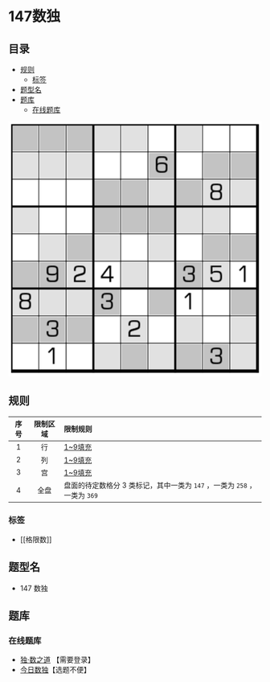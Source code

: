 # 147数独
<!-- START doctoc generated TOC please keep comment here to allow auto update -->
<!-- DON'T EDIT THIS SECTION, INSTEAD RE-RUN doctoc TO UPDATE -->
## 目录

- [规则](#%E8%A7%84%E5%88%99)
  - [标签](#%E6%A0%87%E7%AD%BE)
- [题型名](#%E9%A2%98%E5%9E%8B%E5%90%8D)
- [题库](#%E9%A2%98%E5%BA%93)
  - [在线题库](#%E5%9C%A8%E7%BA%BF%E9%A2%98%E5%BA%93)

<!-- END doctoc generated TOC please keep comment here to allow auto update -->

![题](../../../images/sudoku/147数独.png)

## 规则

| 序号  | 限制区域 | 限制规则                                             |
|:---:|:----:|:-------------------------------------------------|
|  1  |  行   | [1~9填充]                                          |
|  2  |  列   | [1~9填充]                                          |
|  3  |  宫   | [1~9填充]                                          |
|  4  |  全盘  | 盘面的待定数格分 3 类标记，其中一类为 `147` ，一类为 `258` ，一类为 `369` |

### 标签

- [[格限数]]

## 题型名

- 147 数独

## 题库

### 在线题库

- [独·数之道](http://www.sudokufans.org.cn/lx/game.index.php?type=color) 【需要登录】
- [今日数独]【选题不便】

[1~9填充]: ../../../rules.md#1to9填充

[今日数独]: https://cn.sudoku.today/g-147-sudoku/
